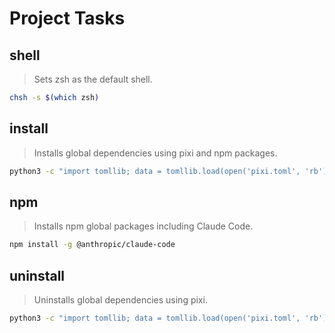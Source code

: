 # Project Tasks

## shell
>
> Sets zsh as the default shell.

~~~bash
chsh -s $(which zsh)
~~~

## install
>
> Installs global dependencies using pixi and npm packages.

~~~bash
python3 -c "import tomllib; data = tomllib.load(open('pixi.toml', 'rb')); print(' '.join(data['dependencies'].keys()))" | xargs pixi global install
~~~

## npm
>
> Installs npm global packages including Claude Code.

~~~bash
npm install -g @anthropic/claude-code
~~~

## uninstall
>
> Uninstalls global dependencies using pixi.

~~~bash
python3 -c "import tomllib; data = tomllib.load(open('pixi.toml', 'rb')); print(' '.join(data['dependencies'].keys()))" | xargs pixi global uninstall
~~~
